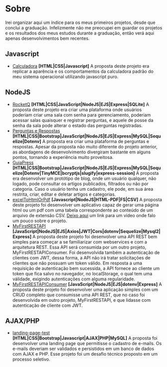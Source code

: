 # Sobre

Irei organizar aqui um índice para os meus primeiros projetos, desde que conclui a graduação. Infelizmente não me preocupei em guardar os projetos e os resultados dos meus estudos durante a graduação, então verá aqui apenas desenvolvimentos bem recentes.

## Javascript

- [Calculadora](https://github.com/caiohscruz/Calculadora_com_Javascript) **[HTML|CSS|Javascript]**
A proposta deste projeto era replicar a aparência e os comportamentos da calculadora padrão do meu sistema operacional utilizando javascript puro.

## NodeJS

- [RocketQ](https://github.com/caiohscruz/RocketQ) 
**[HTML|CSS|JavaScript|NodeJS|EJS|Express|SQLite]**
A proposta deste projeto era criar uma plataforma onde usuários poderiam criar uma sala com senha para gerenciamento, poderiam acessar salas quaisquer e registrar perguntas, e aquele de posse da senha da sala pode alterar o estado das perguntas registradas.
- [Perguntas e Respostas](https://github.com/caiohscruz/Perguntas-e-Respostas)
**[HTML|CSS|Bootstrap|JavaScript|NodeJS|EJS|Express|MySQL|Sequelize|Dotenv]**
A proposta era criar uma plataforma de perguntas e respostas. Apesar da proposta não muito diferente do projeto anterior, as abordagens de desenvolvimento divergiram bastante em alguns pontos, tornando a experiência muito proveitosa.
- [GuiaPress](https://github.com/caiohscruz/GuiaPress)
**[HTML|CSS|Bootstrap|JavaScript|NodeJS|EJS|Express|MySQL|Sequelize|Dotenv|TinyMCE|bcryptjs|slugify|express-session]**
A proposta era desenvolver um protótipo de blog, onde um usuário qualquer, não logado, pode consultar os artigos publicados, filtrados ou não por categoria. Caso o usuário tenha um cadastro, ele pode, em sua área restrita, criar, editar e deletar artigos e categorias. 
- [excelToHtmlOrPdf](https://github.com/caiohscruz/excelToHtmlOrPdf) **[Javascript|NodeJS|HTML-PDF|FS|CSV]** A proposta deste projeto foi desenvolver um aplicativo capaz de gerar uma página html ou um pdf com uma tabela correspondente ao conteúdo de um arquivo de extensão CSV. [Deixo aqui](https://youtu.be/4H-yR07vUJ8) um link para um vídeo onde falo um pouco sobre o projeto.
- [MyFirstRESTAPI](https://github.com/caiohscruz/MyFirstRESTAPI)
**[JavaScript|NodeJS|EJS|Axios|JWT|Cors|dotenv|Sequelize|Mysql2|Express]**
A proposta deste projeto foi desenvolver uma API REST bem simples para começar a se familiarizar com webservices e com a arquitetura REST. Essa API será consumida por um outro projeto, MyFirstRESTAPIConsumer. Foi desenvolvida também a autenticação de clientes com JWT, dessa forma, a API não irá tratar solicitações de clientes que não possuam um token válido. Em resposta a uma requisição de autenticação bem sucessida, a API fornece ao cliente um token que fica salvo no navegador, no localStorage, o qual tem uma válidade, exigindo autenticações com alguma regularidade.
- [MyFirstRESTAPIConsumer](https://github.com/caiohscruz/MyFirstRESTAPIConsumer)
**[JavaScript|NodeJS|EJS|dotenv|Express]**
A proposta deste projeto foi desenvolver uma aplicação simples com um CRUD completo que consumisse uma API REST, que no caso foi desenvolvida em outro projeto, MyFirstRESTAPI, e que lidasse com autenticação de cliente com JWT. 

## AJAX/PHP

- [landing-page-test](https://github.com/caiohscruz/landing-page-test)
**[HTML|CSS|Bootstrap|Javascript|AJAX|PHP|MySQL]**
A proposta foi desenvolver uma landing page que permitisse o cadastro de e-mails. Os e-mails deveriam ser validados e persistidos em um banco de dados com AJAX e PHP. Esse projeto foi um desafio técnico proposto em um processo seletivo.

